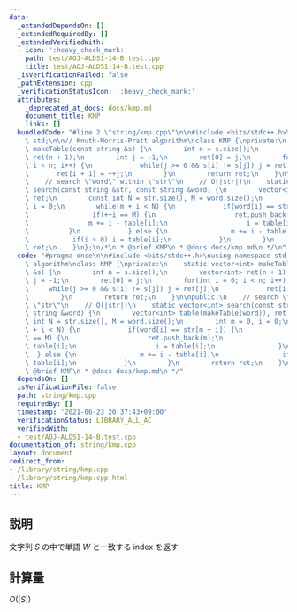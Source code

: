 ```yaml
---
data:
  _extendedDependsOn: []
  _extendedRequiredBy: []
  _extendedVerifiedWith:
  - icon: ':heavy_check_mark:'
    path: test/AOJ-ALDS1-14-B.test.cpp
    title: test/AOJ-ALDS1-14-B.test.cpp
  _isVerificationFailed: false
  _pathExtension: cpp
  _verificationStatusIcon: ':heavy_check_mark:'
  attributes:
    _deprecated_at_docs: docs/kmp.md
    document_title: KMP
    links: []
  bundledCode: "#line 2 \"string/kmp.cpp\"\n\n#include <bits/stdc++.h>\nusing namespace\
    \ std;\n\n// Knuth-Morris-Pratt algorithm\nclass KMP {\nprivate:\n    static vector<int>\
    \ makeTable(const string &s) {\n        int n = s.size();\n        vector<int>\
    \ ret(n + 1);\n        int j = -1;\n        ret[0] = j;\n        for(int i = 0;\
    \ i < n; i++) {\n            while(j >= 0 && s[i] != s[j]) j = ret[j];\n     \
    \       ret[i + 1] = ++j;\n        }\n        return ret;\n    }\n\npublic:\n\
    \    // search \"word\" within \"str\"\n    // O(|str|)\n    static vector<int>\
    \ search(const string &str, const string &word) {\n        vector<int> table(makeTable(word)),\
    \ ret;\n        const int N = str.size(), M = word.size();\n        int m = 0,\
    \ i = 0;\n        while(m + i < N) {\n            if(word[i] == str[m + i]) {\n\
    \                if(++i == M) {\n                    ret.push_back(m);\n     \
    \               m += i - table[i];\n                    i = table[i];\n      \
    \          }\n            } else {\n                m += i - table[i];\n     \
    \           if(i > 0) i = table[i];\n            }\n        }\n        return\
    \ ret;\n    }\n};\n/*\n * @brief KMP\n * @docs docs/kmp.md\n */\n"
  code: "#pragma once\n\n#include <bits/stdc++.h>\nusing namespace std;\n\n// Knuth-Morris-Pratt\
    \ algorithm\nclass KMP {\nprivate:\n    static vector<int> makeTable(const string\
    \ &s) {\n        int n = s.size();\n        vector<int> ret(n + 1);\n        int\
    \ j = -1;\n        ret[0] = j;\n        for(int i = 0; i < n; i++) {\n       \
    \     while(j >= 0 && s[i] != s[j]) j = ret[j];\n            ret[i + 1] = ++j;\n\
    \        }\n        return ret;\n    }\n\npublic:\n    // search \"word\" within\
    \ \"str\"\n    // O(|str|)\n    static vector<int> search(const string &str, const\
    \ string &word) {\n        vector<int> table(makeTable(word)), ret;\n        const\
    \ int N = str.size(), M = word.size();\n        int m = 0, i = 0;\n        while(m\
    \ + i < N) {\n            if(word[i] == str[m + i]) {\n                if(++i\
    \ == M) {\n                    ret.push_back(m);\n                    m += i -\
    \ table[i];\n                    i = table[i];\n                }\n          \
    \  } else {\n                m += i - table[i];\n                if(i > 0) i =\
    \ table[i];\n            }\n        }\n        return ret;\n    }\n};\n/*\n *\
    \ @brief KMP\n * @docs docs/kmp.md\n */"
  dependsOn: []
  isVerificationFile: false
  path: string/kmp.cpp
  requiredBy: []
  timestamp: '2021-06-23 20:37:43+09:00'
  verificationStatus: LIBRARY_ALL_AC
  verifiedWith:
  - test/AOJ-ALDS1-14-B.test.cpp
documentation_of: string/kmp.cpp
layout: document
redirect_from:
- /library/string/kmp.cpp
- /library/string/kmp.cpp.html
title: KMP
---
```

## 説明

文字列 $S$ の中で単語 $W$ と一致する index を返す

## 計算量

$O(\left|S\left|)$